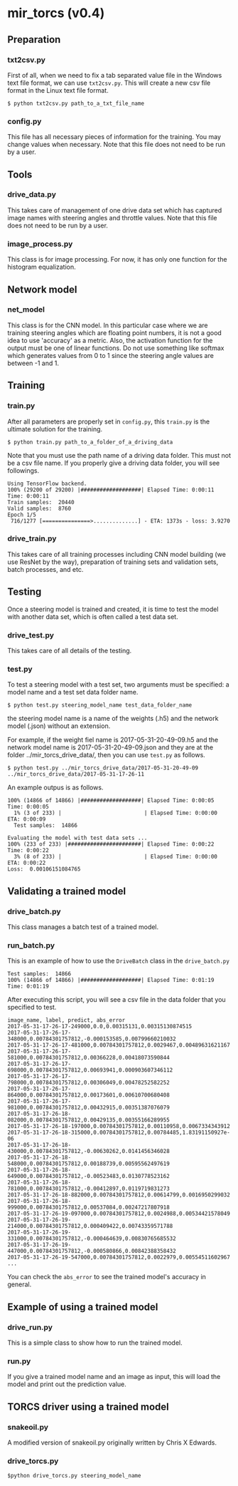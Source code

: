 # mir_torcs (v0.4)

## Preparation

### txt2csv.py

First of all, when we need to fix a tab separated value file in the Windows text file format, we can use ``txt2csv.py``. This will create a new csv file format in the Linux text file format.

``$ python txt2csv.py path_to_a_txt_file_name``

### config.py

This file has all necessary pieces of information for the training. You may change values when necessary. Note that this file does not need to be run by a user.

## Tools
### drive_data.py
This takes care of management of one drive data set which has captured image names with steering angles and throttle values. Note that this file does not need to be run by a user.

### image_process.py
This class is for image processing. For now, it has only one function for the histogram equalization.

## Network model
### net_model
This class is for the CNN model. In this particular case where we are training steering angles which are floating point numbers, it is not a good idea to use 'accuracy' as a metric. Also, the activation function for the output must be one of linear functions. Do not use something like softmax which generates values from 0 to 1 since the steering angle values are between -1 and 1.

## Training

### train.py

After all parameters are properly set in ``config.py``, this ``train.py`` is the ultimate solution for the training. 

``$ python train.py path_to_a_folder_of_a_driving_data``

Note that you must use the path name of a driving data folder. This must not be a csv file name.
If you properly give a driving data folder, you will see followings.

```
Using TensorFlow backend.
100% (29200 of 29200) |###################| Elapsed Time: 0:00:11 Time: 0:00:11
Train samples:  20440
Valid samples:  8760
Epoch 1/5
 716/1277 [===============>..............] - ETA: 1373s - loss: 3.9270 
```


### drive_train.py

This takes care of all training processes including CNN model building (we use ResNet by the way), preparation of training sets and validation sets, batch processes, and etc.

## Testing

Once a steering model is trained and created, it is time to test the model with another data set, which is often called a test data set.

### drive_test.py

This takes care of all details of the testing.

### test.py

To test a steering model with a test set, two arguments must be specified: a model name and a test set data folder name.

``$ python test.py steering_model_name test_data_folder_name``

the steering model name is a name of the weights (.h5) and the network model (.json) without an extension.

For example, if the weight fiel name is 2017-05-31-20-49-09.h5 and the network model name is 2017-05-31-20-49-09.json and they are at the folder ../mir_torcs_drive_data/, then you can use ``test.py`` as follows.

``$ python test.py ../mir_torcs_drive_data/2017-05-31-20-49-09 ../mir_torcs_drive_data/2017-05-31-17-26-11``

An example outpus is as follows.

```
100% (14866 of 14866) |###################| Elapsed Time: 0:00:05 Time: 0:00:05
  1% (3 of 233) |                          | Elapsed Time: 0:00:00 ETA: 0:00:09
  Test samples:  14866

Evaluating the model with test data sets ...
100% (233 of 233) |#######################| Elapsed Time: 0:00:22 Time: 0:00:22
  3% (8 of 233) |                          | Elapsed Time: 0:00:00 ETA: 0:00:22
Loss:  0.00106151084765
```

## Validating a trained model
### drive_batch.py
This class manages a batch test of a trained model. 

### run_batch.py
This is an example of how to use the `DriveBatch` class in the `drive_batch.py`

```
Test samples:  14866
100% (14866 of 14866) |###################| Elapsed Time: 0:01:19 Time: 0:01:19
```

After executing this script, you will see a csv file in the data folder that you specified to test. 

```
image_name, label, predict, abs_error
2017-05-31-17-26-17-249000,0.0,0.00315131,0.00315130874515
2017-05-31-17-26-17-348000,0.00784301757812,-0.000153585,0.00799660210032
2017-05-31-17-26-17-481000,0.00784301757812,0.0029467,0.00489631621167
2017-05-31-17-26-17-581000,0.00784301757812,0.00366228,0.00418073590844
2017-05-31-17-26-17-698000,0.00784301757812,0.00693941,0.000903607346112
2017-05-31-17-26-17-798000,0.00784301757812,0.00306049,0.00478252582252
2017-05-31-17-26-17-864000,0.00784301757812,0.00173601,0.00610700680408
2017-05-31-17-26-17-981000,0.00784301757812,0.00432915,0.00351387076079
2017-05-31-17-26-18-082000,0.00784301757812,0.00429135,0.00355166289955
2017-05-31-17-26-18-197000,0.00784301757812,0.00110958,0.0067334343912
2017-05-31-17-26-18-315000,0.00784301757812,0.00784485,1.83191150927e-06
2017-05-31-17-26-18-430000,0.00784301757812,-0.00630262,0.0141456346028
2017-05-31-17-26-18-548000,0.00784301757812,0.00188739,0.00595562497619
2017-05-31-17-26-18-649000,0.00784301757812,-0.00523483,0.0130778523162
2017-05-31-17-26-18-781000,0.00784301757812,-0.00412897,0.0119719831273
2017-05-31-17-26-18-882000,0.00784301757812,0.00614799,0.0016950299032
2017-05-31-17-26-18-999000,0.00784301757812,0.00537084,0.00247217807918
2017-05-31-17-26-19-097000,0.00784301757812,0.0024988,0.00534421578049
2017-05-31-17-26-19-214000,0.00784301757812,0.000409422,0.00743359571788
2017-05-31-17-26-19-331000,0.00784301757812,-0.000464639,0.00830765685532
2017-05-31-17-26-19-447000,0.00784301757812,-0.000580866,0.00842388358432
2017-05-31-17-26-19-547000,0.00784301757812,0.0022979,0.00554511602967
...
```

You can check the `abs_error` to see the trained model's accuracy in general.


## Example of using a trained model
### drive_run.py
This is a simple class to show how to run the trained model.

### run.py 
If you give a trained model name and an image as input, this will load the model and print out the prediction value. 

## TORCS driver using a trained model
### snakeoil.py
A modified version of snakeoil.py originally written by Chris X Edwards.

### drive_torcs.py
```
$python drive_torcs.py steering_model_name
```
